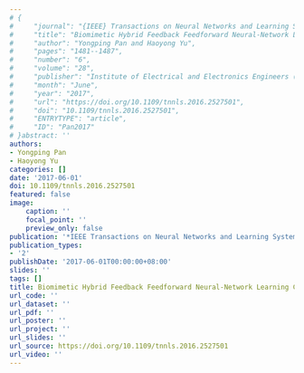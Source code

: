 ```yaml
---
# {
#     "journal": "{IEEE} Transactions on Neural Networks and Learning Systems",
#     "title": "Biomimetic Hybrid Feedback Feedforward Neural-Network Learning Control",
#     "author": "Yongping Pan and Haoyong Yu",
#     "pages": "1481--1487",
#     "number": "6",
#     "volume": "28",
#     "publisher": "Institute of Electrical and Electronics Engineers ({IEEE})",
#     "month": "June",
#     "year": "2017",
#     "url": "https://doi.org/10.1109/tnnls.2016.2527501",
#     "doi": "10.1109/tnnls.2016.2527501",
#     "ENTRYTYPE": "article",
#     "ID": "Pan2017"
# }abstract: ''
authors:
- Yongping Pan
- Haoyong Yu
categories: []
date: '2017-06-01'
doi: 10.1109/tnnls.2016.2527501
featured: false
image:
    caption: ''
    focal_point: ''
    preview_only: false
publication: '*IEEE Transactions on Neural Networks and Learning Systems,June*'
publication_types:
- '2'
publishDate: '2017-06-01T00:00:00+08:00'
slides: ''
tags: []
title: Biomimetic Hybrid Feedback Feedforward Neural-Network Learning Control
url_code: ''
url_dataset: ''
url_pdf: ''
url_poster: ''
url_project: ''
url_slides: ''
url_source: https://doi.org/10.1109/tnnls.2016.2527501
url_video: ''
---
```


